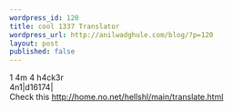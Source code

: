 ```yaml
--- 
wordpress_id: 120
title: cool 1337 Translator
wordpress_url: http://anilwadghule.com/blog/?p=120
layout: post
published: false
---
```

1 4m 4 h4ck3r<br />4n1|d16174|<br />Check this <a href="http://home.no.net/hellshl/main/translate.html">http://home.no.net/hellshl/main/translate.html</a>
